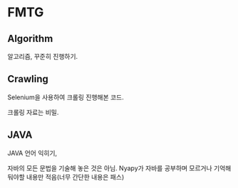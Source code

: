 # FMTG

## Algorithm

알고리즘, 꾸준히 진행하기.



## Crawling

Selenium을 사용하여 크롤링 진행해본 코드.

크롤링 자료는 비밀.



## JAVA

JAVA 언어 익히기,

자바의 모든 문법을 기술해 놓은 것은 아님. Nyapy가 자바를 공부하며 모르거나 기억해둬야할 내용만 적음(너무 간단한 내용은 패스)